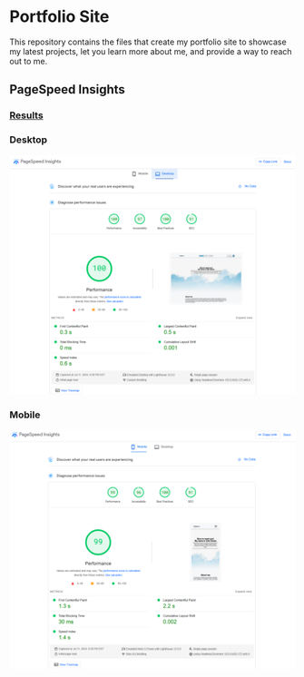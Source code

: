 # Portfolio Site

This repository contains the files that create my portfolio site to showcase my latest projects, let you learn more about me, and provide a way to reach out to me. 

## PageSpeed Insights 
### <a href="https://pagespeed.web.dev/analysis/https-tylerserpa-com/rbsdxyrfgi?form_factor=desktop">Results </a>

### Desktop
![image](./documentation/images/desktop_insight.png)

### Mobile
![image](./documentation/images/mobile_insight.png)